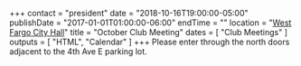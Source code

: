+++
contact = "president"
date = "2018-10-16T19:00:00-05:00"
publishDate = "2017-01-01T01:00:00-06:00"
endTime = ""
location = "[West Fargo City Hall](/places/west-fargo-city-hall/)"
title = "October Club Meeting"
dates = [ "Club Meetings" ]
outputs = [ "HTML", "Calendar" ]
+++
Please enter through the north
doors adjacent to the 4th Ave E parking lot.

